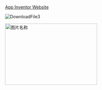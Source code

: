 

[App Inventor Website](https://appinventor.mit.edu/)

![DownloadFile3](https://github.com/LeoOuO/2023Mecanum_Car/assets/93064555/596860ca-6ae3-46ea-a1e0-93f1e4ab357f)

 <img src="https://github.com/LeoOuO/2023Mecanum_Car/assets/93064555/596860ca-6ae3-46ea-a1e0-93f1e4ab357f" width = "300" height = "200" alt="图片名称" align=center />

